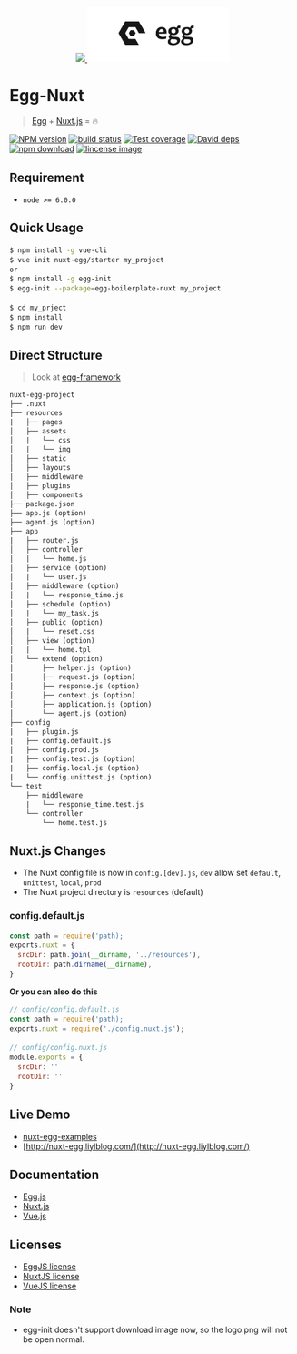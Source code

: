 
<p align="center">
    <a href="https://github.com/nuxt/nuxt.js" target="_blank">
    <img width="100" src="https://camo.githubusercontent.com/4aa5532ee9baf623c95b901372002dfa4e97ff01/687474703a2f2f696d6775722e636f6d2f56344c746f49492e706e67">
    </a>
    <a href="https://github.com/eggjs/egg/" target="_blank">
        <img width="250" src="https://raw.githubusercontent.com/eggjs/egg/master/docs/assets/egg-logo.png">
    </a>
</p>

# Egg-Nuxt

> [Egg](https://eggjs.org/) + [Nuxt.js](https://nuxtjs.org) = 🔥

[![NPM version][npm-image]][npm-url]
[![build status][travis-image]][travis-url]
[![Test coverage][codecov-image]][codecov-url]
[![David deps][david-image]][david-url]
[![npm download][download-image]][download-url]
[![lincense image][lincense-image]][lincense-url]

[npm-image]: https://img.shields.io/npm/v/nuxt-egg.svg?style=flat-square
[npm-url]: https://npmjs.org/package/nuxt-egg
[travis-image]: https://api.travis-ci.org/liyanlong/nuxt-egg.svg?branch=master
[travis-url]: https://travis-ci.org/liyanlong/nuxt-egg
[codecov-image]: https://codecov.io/github/liyanlong/nuxt-egg/coverage.svg?branch=master
[codecov-url]: https://codecov.io/github/liyanlong/nuxt-egg?branch=master
[david-image]: https://img.shields.io/david/liyanlong/nuxt-egg.svg?style=flat-square
[david-url]: https://david-dm.org/liyanlong/nuxt-egg
[download-image]: https://img.shields.io/npm/dm/nuxt-egg.svg?style=flat-square
[download-url]: https://npmjs.org/package/nuxt-egg
[lincense-image]: https://img.shields.io/npm/l/nuxt-egg.svg
[lincense-url]: https://github.com/liyanlong/nuxt-egg/blob/master/LICENSE

## Requirement

- `node >= 6.0.0`

## Quick Usage

```bash
$ npm install -g vue-cli
$ vue init nuxt-egg/starter my_project
or 
$ npm install -g egg-init
$ egg-init --package=egg-boilerplate-nuxt my_project

$ cd my_prject
$ npm install
$ npm run dev
```

## Direct Structure
> Look at [egg-framework](https://eggjs.org/zh-cn/basics/structure.html)

```
nuxt-egg-project
├── .nuxt
├── resources
|   ├── pages
│   ├── assets
│   |   └── css
│   |   └── img
│   ├── static
│   ├── layouts
│   ├── middleware
│   ├── plugins
│   ├── components
├── package.json
├── app.js (option)
├── agent.js (option)
├── app
|   ├── router.js
│   ├── controller
│   |   └── home.js
│   ├── service (option)
│   |   └── user.js
│   ├── middleware (option)
│   |   └── response_time.js
│   ├── schedule (option)
│   |   └── my_task.js
│   ├── public (option)
│   |   └── reset.css
│   ├── view (option)
│   |   └── home.tpl
│   └── extend (option)
│       ├── helper.js (option)
│       ├── request.js (option)
│       ├── response.js (option)
│       ├── context.js (option)
│       ├── application.js (option)
│       └── agent.js (option)
├── config
|   ├── plugin.js
|   ├── config.default.js
│   ├── config.prod.js
|   ├── config.test.js (option)
|   ├── config.local.js (option)
|   └── config.unittest.js (option)
└── test
    ├── middleware
    |   └── response_time.test.js
    └── controller
        └── home.test.js
```
##  Nuxt.js Changes

- The Nuxt config file is now in  `config.[dev].js`, `dev` allow set `default`, `unittest`, `local`, `prod`
- The Nuxt project directory is `resources` (default)

### config.default.js
```javascript
const path = require('path);
exports.nuxt = {
  srcDir: path.join(__dirname, '../resources'),
  rootDir: path.dirname(__dirname),
}
```
**Or you can also do this**
```javascript
// config/config.default.js
const path = require('path);
exports.nuxt = require('./config.nuxt.js');

// config/config.nuxt.js
module.exports = {
  srcDir: ''
  rootDir: ''
}
```

## Live Demo

- [nuxt-egg-examples](https://github.com/liyanlong/nuxt-egg-examples)
- [http://nuxt-egg.liylblog.com/](http://nuxt-egg.liylblog.com/)

## Documentation

- [Egg.js](https://eggjs.org/)
- [Nuxt.js](https://nuxtjs.org/guide/)
- [Vue.js](http://vuejs.org/guide/)

## Licenses

- [EggJS license](https://github.com/eggjs/egg/blob/master/LICENSE)
- [NuxtJS license](https://github.com/nuxt/nuxt.js/blob/master/LICENSE.md)
- [VueJS license](https://github.com/vuejs/vue/blob/master/LICENSE)

### Note
- egg-init doesn't support download image now, so the logo.png will not be open normal.
